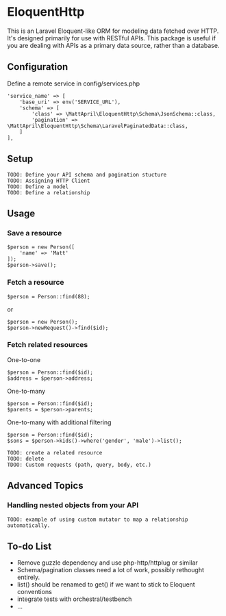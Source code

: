 # EloquentHttp
This is an Laravel Eloquent-like ORM for modeling data fetched over HTTP. It's designed primarily for use with RESTful APIs.
This package is useful if you are dealing with APIs as a primary data source, rather than a database.


## Configuration
Define a remote service in config/services.php

```
'service_name' => [
    'base_uri' => env('SERVICE_URL'),
    'schema' => [
        'class' => \MattApril\EloquentHttp\Schema\JsonSchema::class,
        'pagination' => \MattApril\EloquentHttp\Schema\LaravelPaginatedData::class,
    ]
],
```

## Setup
    TODO: Define your API schema and pagination stucture
    TODO: Assigning HTTP Client
    TODO: Define a model
    TODO: Define a relationship

## Usage

### Save a resource
```
$person = new Person([
    'name' => 'Matt'
]);
$person->save();
```

### Fetch a resource
```
$person = Person::find(88);
```
or
```
$person = new Person();
$person->newRequest()->find($id);
```

### Fetch related resources
One-to-one
```
$person = Person::find($id);
$address = $person->address;
```

One-to-many
```
$person = Person::find($id);
$parents = $person->parents;
```

One-to-many with additional filtering
```
$person = Person::find($id);
$sons = $person->kids()->where('gender', 'male')->list();
```

```
TODO: create a related resource
TODO: delete
TDOO: Custom requests (path, query, body, etc.)
```

## Advanced Topics

### Handling nested objects from your API
    TODO: example of using custom mutator to map a relationship automatically.
    
## To-do List
- Remove guzzle dependency and use php-http/httplug or similar
- Schema/pagination classes need a lot of work, possibly rethought entirely.
- list() should be renamed to get() if we want to stick to Eloquent conventions
- integrate tests with orchestral/testbench
- ...
